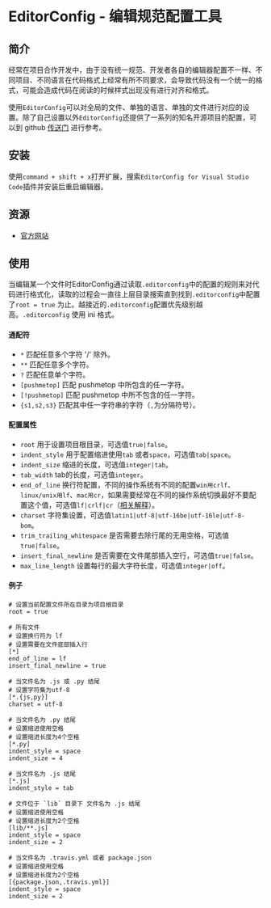 # EditorConfig - 编辑规范配置工具

## 简介

经常在项目合作开发中，由于没有统一规范、开发者各自的编辑器配置不一样、不同项目、不同语言在代码格式上经常有所不同要求，会导致代码没有一个统一的格式，可能会造成代码在阅读的时候样式出现没有进行对齐和格式。

使用`EditorConfig`可以对全局的文件、单独的语言、单独的文件进行对应的设置。除了自己设置以外`EditorConfig`还提供了一系列的知名开源项目的配置，可以到 github [传送门](https://github.com/editorconfig/editorconfig/wiki/Projects-Using-EditorConfig) 进行参考。

## 安装

使用`command + shift + x`打开扩展，搜索`EditorConfig for Visual Studio Code`插件并安装后重启编辑器。

## 资源

* [官方网站](https://github.com/editorconfig/editorconfig/)

## 使用

当编辑某一个文件时EditorConfig通过读取`.editorconfig`中的配置的规则来对代码进行格式化，读取的过程会一直往上层目录搜索直到找到`.editorconfig`中配置了`root = true` 为止。越接近的`.editorconfig`配置优先级别越高。`.editorconfig` 使用 ini 格式。

#### 通配符
* `*` 匹配任意多个字符 '/' 除外。
* `**` 匹配任意多个字符。
* `?` 匹配任意单个字符。
* `[pushmetop]` 匹配 pushmetop 中所包含的任一字符。
* `[!pushmetop]` 匹配 pushmetop 中所不包含的任一字符。
* `{s1,s2,s3}` 匹配其中任一字符串的字符（`,`为分隔符号）。

#### 配置属性

* `root` 用于设置项目根目录，可选值`true|false`。
* `indent_style` 用于配置缩进使用`tab` 或者`space`，可选值`tab|space`。
* `indent_size` 缩进的长度，可选值`integer|tab`。
* `tab_width` tab的长度，可选值`integer`。
* `end_of_line` 换行符配置，不同的操作系统有不同的配置`win用crlf`、`linux/unix用lf`、`mac用cr`，如果需要经常在不同的操作系统切换最好不要配置这个值，可选值`lf|crlf|cr`（[相关解释](https://github.com/cssmagic/blog/issues/22)）。
* `charset` 字符集设置，可选值`latin1|utf-8|utf-16be|utf-16le|utf-8-bom`。
* `trim_trailing_whitespace` 是否需要去除行尾的无用空格，可选值`true|false`。
* `insert_final_newline` 是否需要在文件尾部插入空行，可选值`true|false`。
* `max_line_length` 设置每行的最大字符长度，可选值`integer|off`。

#### 例子

```
# 设置当前配置文件所在目录为项目根目录
root = true
 
# 所有文件
# 设置换行符为 lf
# 设置需要在文件底部插入行
[*]
end_of_line = lf
insert_final_newline = true
 
# 当文件名为 .js 或 .py 结尾
# 设置字符集为utf-8
[*.{js,py}]
charset = utf-8
 
# 当文件名为 .py 结尾
# 设置缩进使用空格
# 设置缩进长度为4个空格
[*.py]
indent_style = space
indent_size = 4
 
# 当文件名为 .js 结尾
[*.js]
indent_style = tab
 
# 文件位于 `lib` 目录下 文件名为 .js 结尾
# 设置缩进使用空格
# 设置缩进长度为2个空格
[lib/**.js]
indent_style = space
indent_size = 2
 
# 当文件名为 .travis.yml 或者 package.json
# 设置缩进使用空格
# 设置缩进长度为2个空格
[{package.json,.travis.yml}]
indent_style = space
indent_size = 2
```